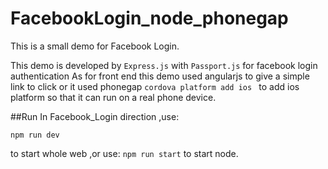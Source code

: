 # FacebookLogin_node_phonegap
This is a small demo for Facebook Login.

This demo is developed by `Express.js` with `Passport.js` for facebook login authentication
As for front end this demo used angularjs to give a simple link to click or it used phonegap 
`cordova platform add ios ` 
to add ios platform so that it can run on a real phone device.

##Run
In Facebook_Login direction ,use:

`npm run dev`

to start whole web ,or use:
`npm run start`
to start node.
